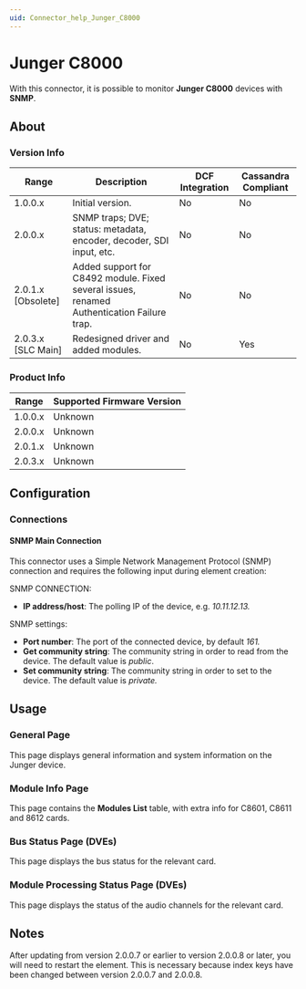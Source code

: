```yaml
---
uid: Connector_help_Junger_C8000
---
```


# Junger C8000

With this connector, it is possible to monitor **Junger C8000** devices with **SNMP**.

## About

### Version Info

| **Range**     | **Description**                                                                            | **DCF Integration** | **Cassandra Compliant** |
|----------------------|--------------------------------------------------------------------------------------------|---------------------|-------------------------|
| 1.0.0.x              | Initial version.                                                                           | No                  | No                      |
| 2.0.0.x              | SNMP traps; DVE; status: metadata, encoder, decoder, SDI input, etc.                       | No                  | No                      |
| 2.0.1.x \[Obsolete\] | Added support for C8492 module. Fixed several issues, renamed Authentication Failure trap. | No                  | No                      |
| 2.0.3.x \[SLC Main\] | Redesigned driver and added modules.                                                       | No                  | Yes                     |

### Product Info

| Range | Supported Firmware Version |
|------------------|-----------------------------|
| 1.0.0.x          | Unknown                     |
| 2.0.0.x          | Unknown                     |
| 2.0.1.x          | Unknown                     |
| 2.0.3.x          | Unknown                     |

## Configuration

### Connections

#### SNMP Main Connection

This connector uses a Simple Network Management Protocol (SNMP) connection and requires the following input during element creation:

SNMP CONNECTION:

- **IP address/host**: The polling IP of the device, e.g. *10.11.12.13.*

SNMP settings:

- **Port number**: The port of the connected device, by default *161.*
- **Get community string**: The community string in order to read from the device. The default value is *public*.
- **Set community string**: The community string in order to set to the device. The default value is *private.*

## Usage

### General Page

This page displays general information and system information on the Junger device.

### Module Info Page

This page contains the **Modules List** table, with extra info for C8601, C8611 and 8612 cards.

### Bus Status Page (DVEs)

This page displays the bus status for the relevant card.

### Module Processing Status Page (DVEs)

This page displays the status of the audio channels for the relevant card.

## Notes

After updating from version 2.0.0.7 or earlier to version 2.0.0.8 or later, you will need to restart the element. This is necessary because index keys have been changed between version 2.0.0.7 and 2.0.0.8.
